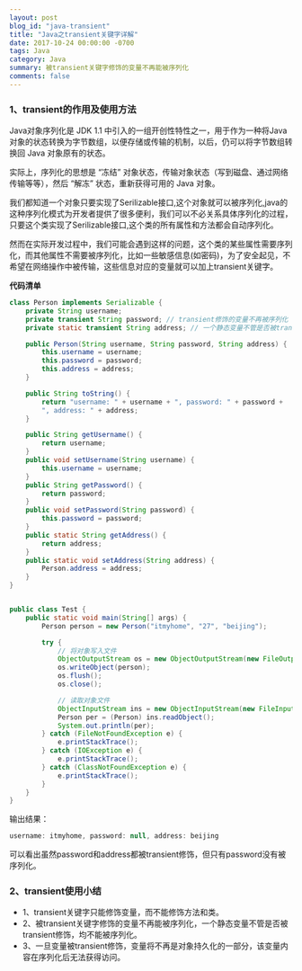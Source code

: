 ```yaml
---
layout: post
blog_id: "java-transient"
title: "Java之transient关键字详解"
date: 2017-10-24 00:00:00 -0700
tags: Java
category: Java
summary: 被transient关键字修饰的变量不再能被序列化
comments: false
---
```


### 1、transient的作用及使用方法

Java对象序列化是 JDK 1.1 中引入的一组开创性特性之一，用于作为一种将Java对象的状态转换为字节数组，以便存储或传输的机制，以后，仍可以将字节数组转换回 Java 对象原有的状态。

实际上，序列化的思想是 “冻结” 对象状态，传输对象状态（写到磁盘、通过网络传输等等），然后 “解冻” 状态，重新获得可用的 Java 对象。

我们都知道一个对象只要实现了Serilizable接口,这个对象就可以被序列化,java的这种序列化模式为开发者提供了很多便利，我们可以不必关系具体序列化的过程，只要这个类实现了Serilizable接口,这个类的所有属性和方法都会自动序列化。

然而在实际开发过程中，我们可能会遇到这样的问题，这个类的某些属性需要序列化，而其他属性不需要被序列化，比如一些敏感信息(如密码)，为了安全起见，不希望在网络操作中被传输，这些信息对应的变量就可以加上transient关键字。

**代码清单**

```java
class Person implements Serializable {
    private String username;
    private transient String password; // transient修饰的变量不再被序列化
    private static transient String address; // 一个静态变量不管是否被transient修饰，均不能被序列化

    public Person(String username, String password, String address) {
        this.username = username;
        this.password = password;
        this.address = address;
    }

    public String toString() {
        return "username: " + username + ", password: " + password +
        ", address: " + address;
    }

    public String getUsername() {
        return username;
    }
    public void setUsername(String username) {
        this.username = username;
    }
    public String getPassword() {
        return password;
    }
    public void setPassword(String password) {
        this.password = password;
    }
    public static String getAddress() {
        return address;
    }
    public static void setAddress(String address) {
        Person.address = address;
    }
}


public class Test {
    public static void main(String[] args) {
        Person person = new Person("itmyhome", "27", "beijing");

        try {
            // 将对象写入文件
            ObjectOutputStream os = new ObjectOutputStream(new FileOutputStream("f:/test.txt"));
            os.writeObject(person);
            os.flush();
            os.close();

            // 读取对象文件
            ObjectInputStream ins = new ObjectInputStream(new FileInputStream("f:/test.txt"));
            Person per = (Person) ins.readObject();
            System.out.println(per);
        } catch (FileNotFoundException e) {
            e.printStackTrace();
        } catch (IOException e) {
            e.printStackTrace();
        } catch (ClassNotFoundException e) {
            e.printStackTrace();
        }
    }
}

```

输出结果：

```java
username: itmyhome, password: null, address: beijing
```

可以看出虽然password和address都被transient修饰，但只有password没有被序列化。

### 2、transient使用小结

+ 1、transient关键字只能修饰变量，而不能修饰方法和类。
+ 2、被transient关键字修饰的变量不再能被序列化，一个静态变量不管是否被transient修饰，均不能被序列化。
+ 3、一旦变量被transient修饰，变量将不再是对象持久化的一部分，该变量内容在序列化后无法获得访问。






